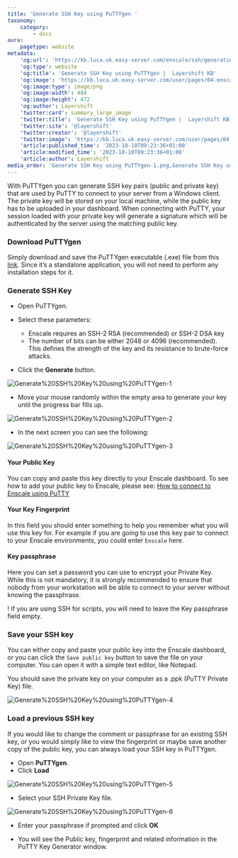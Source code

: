 ```yaml
---
title: 'Generate SSH Key using PuTTYgen '
taxonomy:
    category:
        - docs
aura:
    pagetype: website
metadata:
    'og:url': 'https://kb.luca.uk.easy-server.com/enscale/ssh/generating-ssh-keys-with-puttygen'
    'og:type': website
    'og:title': 'Generate SSH Key using PuTTYgen |  Layershift KB'
    'og:image': 'https://kb.luca.uk.easy-server.com/user/pages/04.enscale/07.ssh/05.generating-ssh-keys-with-puttygen/Generate SSH Key using PuTTYgen-1.png'
    'og:image:type': image/png
    'og:image:width': 484
    'og:image:height': 472
    'og:author': Layershift
    'twitter:card': summary_large_image
    'twitter:title': 'Generate SSH Key using PuTTYgen |  Layershift KB'
    'twitter:site': '@layershift'
    'twitter:creator': '@layershift'
    'twitter:image': 'https://kb.luca.uk.easy-server.com/user/pages/04.enscale/07.ssh/05.generating-ssh-keys-with-puttygen/Generate SSH Key using PuTTYgen-1.png'
    'article:published_time': '2023-10-10T09:23:36+01:00'
    'article:modified_time': '2023-10-10T09:23:36+01:00'
    'article:author': Layershift
media_order: 'Generate SSH Key using PuTTYgen-1.png,Generate SSH Key using PuTTYgen-2.png,Generate SSH Key using PuTTYgen-4.png,Generate SSH Key using PuTTYgen-3.png,Generate SSH Key using PuTTYgen-6.png,Generate SSH Key using PuTTYgen-5.png'
---
```


With PuTTYgen you can generate SSH key pairs (public and private key) that are used by PuTTY to connect to your server from a Windows client. The private key will be stored on your local machine, while the public key has to be uploaded in your dashboard. When connecting with PuTTY, your session loaded with your private key will generate a signature which will be authenticated by the server using the matching public key.

### Download PuTTYgen

Simply download and save the PuTTYgen executable (.exe) file from this [link](http://www.chiark.greenend.org.uk/~sgtatham/putty/download.html). Since it’s a standalone application, you will not need to perform any installation steps for it.

### Generate SSH Key

* Open PuTTYgen.
* Select these parameters:

	* 	Enscale requires an SSH-2 RSA (recommended) or SSH-2 DSA key
	* 	The number of bits can be either 2048 or 4096 (recommended). This defines the strength of the key and its resistance to brute-force attacks.

* Click the **Generate** button.

![Generate%20SSH%20Key%20using%20PuTTYgen-1](Generate%20SSH%20Key%20using%20PuTTYgen-1.png "Generate%20SSH%20Key%20using%20PuTTYgen-1")

* Move your mouse randomly within the empty area to generate your key until the progress bar fills up.

![Generate%20SSH%20Key%20using%20PuTTYgen-2](Generate%20SSH%20Key%20using%20PuTTYgen-2.png "Generate%20SSH%20Key%20using%20PuTTYgen-2")

* In the next screen you can see the following:

![Generate%20SSH%20Key%20using%20PuTTYgen-3](Generate%20SSH%20Key%20using%20PuTTYgen-3.png "Generate%20SSH%20Key%20using%20PuTTYgen-3")

#### Your Public Key

You can copy and paste this key directly to your Enscale dashboard. To see how to add your public key to Enscale, please see: [How to connect to Enscale using PuTTY](/how-to-connect-to-jelastic-using-putty)

#### Your Key Fingerprint

In this field you should enter something to help you remember what you will use this key for. For example if you are going to use this key pair to connect to your Enscale environments, you could enter `Enscale` here.

#### Key passphrase

Here you can set a password you can use to encrypt your Private Key. While this is not mandatory, it is strongly recommended to ensure that nobody from your workstation will be able to connect to your server without knowing the passphrase.

! If you are using SSH for scripts, you will need to leave the Key passphrase field empty.

### Save your SSH key

You can either copy and paste your public key into the Enscale dashboard, or you can click the `Save public key` button to save the file on your computer. You can open it with a simple text editor, like Notepad.

You should save the private key on your computer as a .ppk (PuTTY Private Key) file.

![Generate%20SSH%20Key%20using%20PuTTYgen-4](Generate%20SSH%20Key%20using%20PuTTYgen-4.png "Generate%20SSH%20Key%20using%20PuTTYgen-4")

### Load a previous SSH key

If you would like to change the comment or passphrase for an existing SSH key, or you would simply like to view the fingerprint or maybe save another copy of the public key, you can always load your SSH key in PuTTYgen.

* Open **PuTTYgen**.
* Click **Load**

![Generate%20SSH%20Key%20using%20PuTTYgen-5](Generate%20SSH%20Key%20using%20PuTTYgen-5.png "Generate%20SSH%20Key%20using%20PuTTYgen-5")

* Select your SSH Private Key file.

![Generate%20SSH%20Key%20using%20PuTTYgen-6](Generate%20SSH%20Key%20using%20PuTTYgen-6.png "Generate%20SSH%20Key%20using%20PuTTYgen-6")

* Enter your passphrase if prompted and click **OK**

* You will see the Public key, fingerprint and related information in the PuTTY Key Generator window.


